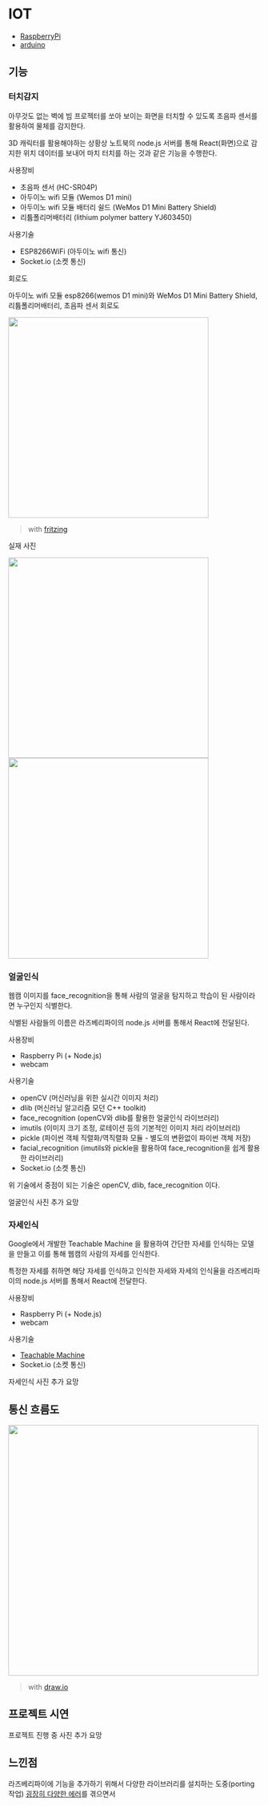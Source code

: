 # IOT

- [RaspberryPi](./RaspberryPi/README.md)
- [arduino](./arduino/README.md)

## 기능

### 터치감지

아무것도 없는 벽에 빔 프로젝터를 쏘아 보이는 화면을 터치할 수 있도록 초음파 센서를 활용하여 물체를 감지한다.

3D 캐릭터를 활용해야하는 상황상 노트북의 node.js 서버를 통해 React(화면)으로 감지한 위치 데이터를 보내어 마치 터치를 하는 것과 같은 기능을 수행한다.

사용장비
+ 초음파 센서 (HC-SR04P)
+ 아두이노 wifi 모듈 (Wemos D1 mini)
+ 아두이노 wifi 모듈 배터리 쉴드 (WeMos D1 Mini Battery Shield)
+ 리튬폴리머배터리 (lithium polymer battery YJ603450)

사용기술
+ ESP8266WiFi (아두이노 wifi 통신)
+ Socket.io (소켓 통신)

회로도

아두이노 wifi 모듈 esp8266(wemos D1 mini)와 WeMos D1 Mini Battery Shield, 리튬폴리머배터리, 초음파 센서 회로도

<img src="https://user-images.githubusercontent.com/19484971/184803510-7229079e-b84e-4d62-8690-20519ad8d866.png" width=400>

> with [fritzing](https://fritzing.org/)

실재 사진

<img src="https://user-images.githubusercontent.com/19484971/185298704-8e838b95-e6cf-46a9-85de-ec8e948f478f.jpg" width=400>

<img src="https://user-images.githubusercontent.com/19484971/185298707-3b8450af-d376-4951-b039-f5cc8aa96f7d.jpg" width=400>

### 얼굴인식

웹캠 이미지를 face_recognition을 통해 사람의 얼굴을 탐지하고 학습이 된 사람이라면 누구인지 식별한다. 

식별된 사람들의 이름은 라즈베리파이의 node.js 서버를 통해서 React에 전달된다.

사용장비
+ Raspberry Pi (+ Node.js)
+ webcam

사용기술
+ openCV (머신러닝을 위한 실시간 이미지 처리)
+ dlib (머신러닝 알고리즘 모던 C++ toolkit)
+ face_recognition (openCV와 dlib를 활용한 얼굴인식 라이브러리)
+ imutils (이미지 크기 조정, 로테이션 등의 기본적인 이미지 처리 라이브러리)
+ pickle (파이썬 객체 직렬화/역직렬화 모듈 - 별도의 변환없이 파이썬 객체 저장)
+ facial_recognition (imutils와 pickle을 활용하여 face_recognition을 쉽게 활용한 라이브러리)
+ Socket.io (소켓 통신)

위 기술에서 중점이 되는 기술은 openCV, dlib, face_recognition 이다.

얼굴인식 사진 추가 요망

### 자세인식

Google에서 개발한 Teachable Machine 을 활용하여 간단한 자세를 인식하는 모델을 만들고 이를 통해 웹캠의 사람의 자세를 인식한다. 

특정한 자세를 취하면 해당 자세를 인식하고 인식한 자세와 자세의 인식율을 라즈베리파이의 node.js 서버를 통해서 React에 전달한다.

사용장비
+ Raspberry Pi (+ Node.js)
+ webcam

사용기술
+ [Teachable Machine](https://teachablemachine.withgoogle.com/)
+ Socket.io (소켓 통신)

자세인식 사진 추가 요망

## 통신 흐름도

<img src="https://user-images.githubusercontent.com/19484971/185294578-ad6241b8-ab41-41b2-bb18-1790a4928d9e.png" width=500>

> with [draw.io](https://www.draw.io/)

## 프로젝트 시연

프로젝트 진행 중 사진 추가 요망

## 느낀점

라즈베리파이에 기능을 추가하기 위해서 다양한 라이브러리를 설치하는 도중(porting 작업) [굉장히 다양한 에러](./RaspberryPi/problems/README.md)를 겪으면서 